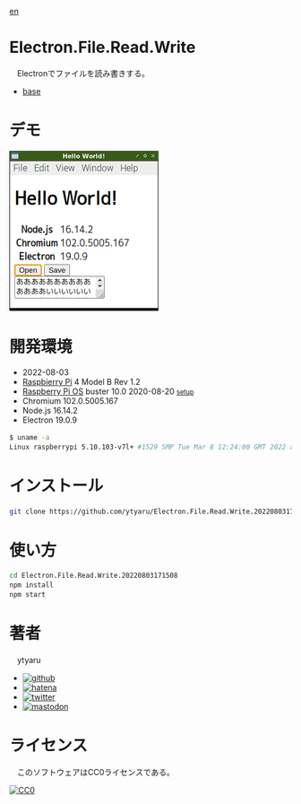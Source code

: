 [en](./README.md)

# Electron.File.Read.Write

　Electronでファイルを読み書きする。

* [base][]

[base]:https://github.com/electron/electron-quick-start

# デモ

[![eye-catch]][DEMO]

[DEMO]:https://ytyaru.github.io/Electron.File.Read.Write.20220803171508/
[eye-catch]:https://github.com/ytyaru/Electron.File.Read.Write.20220803171508/blob/master/eye-catch.png?raw=true

# 開発環境

* <time datetime="2022-08-03T17:15:03+0900">2022-08-03</time>
* [Raspbierry Pi](https://ja.wikipedia.org/wiki/Raspberry_Pi) 4 Model B Rev 1.2
* [Raspberry Pi OS](https://ja.wikipedia.org/wiki/Raspbian) buster 10.0 2020-08-20 <small>[setup](http://ytyaru.hatenablog.com/entry/2020/10/06/111111)</small>
* Chromium 102.0.5005.167
* Node.js 16.14.2
* Electron 19.0.9

```sh
$ uname -a
Linux raspberrypi 5.10.103-v7l+ #1529 SMP Tue Mar 8 12:24:00 GMT 2022 armv7l GNU/Linux
```

# インストール

```sh
git clone https://github.com/ytyaru/Electron.File.Read.Write.20220803171508
```

# 使い方

```sh
cd Electron.File.Read.Write.20220803171508
npm install
npm start
```

# 著者

　ytyaru

* [![github](http://www.google.com/s2/favicons?domain=github.com)](https://github.com/ytyaru "github")
* [![hatena](http://www.google.com/s2/favicons?domain=www.hatena.ne.jp)](http://ytyaru.hatenablog.com/ytyaru "hatena")
* [![twitter](http://www.google.com/s2/favicons?domain=twitter.com)](https://twitter.com/ytyaru1 "twitter")
* [![mastodon](http://www.google.com/s2/favicons?domain=mstdn.jp)](https://mstdn.jp/web/accounts/233143 "mastdon")

# ライセンス

　このソフトウェアはCC0ライセンスである。

[![CC0](http://i.creativecommons.org/p/zero/1.0/88x31.png "CC0")](http://creativecommons.org/publicdomain/zero/1.0/deed.ja)

